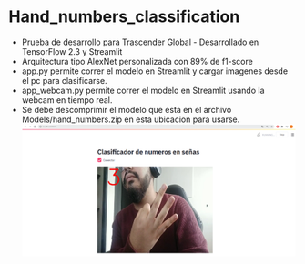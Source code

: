# Hand_numbers_classification
* Prueba de desarrollo para Trascender Global - Desarrollado en TensorFlow 2.3 y Streamlit
* Arquitectura tipo AlexNet personalizada con 89% de f1-score
* app.py permite correr el modelo en Streamlit y cargar imagenes desde el pc para clasificarse.
* app_webcam.py permite correr el modelo en Streamlit usando la webcam en tiempo real.
* Se debe descomprimir el modelo que esta en el archivo Models/hand_numbers.zip en esta ubicacion para usarse.
![alt text](https://github.com/gabola24/Hand_numbers_classification/blob/main/images/Captura.PNG)
